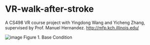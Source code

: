 # VR-walk-after-stroke
A CS498 VR course project with Yingdong Wang and Yicheng Zhang, supervised by Prof. Manuel Hernandez.
http://mfp.kch.illinois.edu/


![image](https://user-images.githubusercontent.com/36896710/45462758-cdf98480-b6ce-11e8-95c1-ff615a4c74bc.png)
Figure 1. Base Condition

